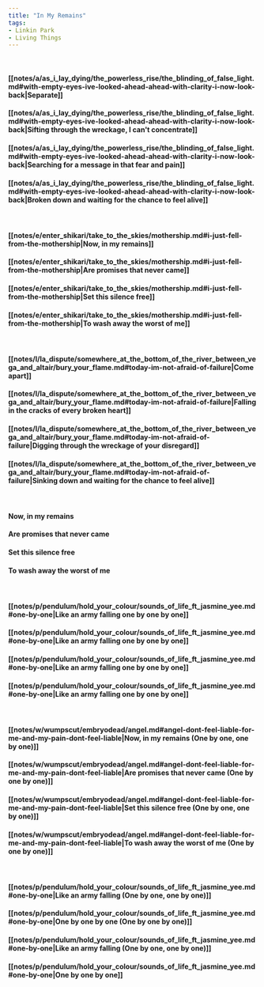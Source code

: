 ```yaml
---
title: "In My Remains"
tags:
- Linkin Park
- Living Things
---
```

&nbsp;
#### [[notes/a/as_i_lay_dying/the_powerless_rise/the_blinding_of_false_light.md#with-empty-eyes-ive-looked-ahead-ahead-with-clarity-i-now-look-back|Separate]]
#### [[notes/a/as_i_lay_dying/the_powerless_rise/the_blinding_of_false_light.md#with-empty-eyes-ive-looked-ahead-ahead-with-clarity-i-now-look-back|Sifting through the wreckage, I can't concentrate]]
#### [[notes/a/as_i_lay_dying/the_powerless_rise/the_blinding_of_false_light.md#with-empty-eyes-ive-looked-ahead-ahead-with-clarity-i-now-look-back|Searching for a message in that fear and pain]]
#### [[notes/a/as_i_lay_dying/the_powerless_rise/the_blinding_of_false_light.md#with-empty-eyes-ive-looked-ahead-ahead-with-clarity-i-now-look-back|Broken down and waiting for the chance to feel alive]]
&nbsp;
#### [[notes/e/enter_shikari/take_to_the_skies/mothership.md#i-just-fell-from-the-mothership|Now, in my remains]]
#### [[notes/e/enter_shikari/take_to_the_skies/mothership.md#i-just-fell-from-the-mothership|Are promises that never came]]
#### [[notes/e/enter_shikari/take_to_the_skies/mothership.md#i-just-fell-from-the-mothership|Set this silence free]]
#### [[notes/e/enter_shikari/take_to_the_skies/mothership.md#i-just-fell-from-the-mothership|To wash away the worst of me]]
&nbsp;
#### [[notes/l/la_dispute/somewhere_at_the_bottom_of_the_river_between_vega_and_altair/bury_your_flame.md#today-im-not-afraid-of-failure|Come apart]]
#### [[notes/l/la_dispute/somewhere_at_the_bottom_of_the_river_between_vega_and_altair/bury_your_flame.md#today-im-not-afraid-of-failure|Falling in the cracks of every broken heart]]
#### [[notes/l/la_dispute/somewhere_at_the_bottom_of_the_river_between_vega_and_altair/bury_your_flame.md#today-im-not-afraid-of-failure|Digging through the wreckage of your disregard]]
#### [[notes/l/la_dispute/somewhere_at_the_bottom_of_the_river_between_vega_and_altair/bury_your_flame.md#today-im-not-afraid-of-failure|Sinking down and waiting for the chance to feel alive]]
&nbsp;
#### Now, in my remains
#### Are promises that never came
#### Set this silence free
#### To wash away the worst of me
&nbsp;
#### [[notes/p/pendulum/hold_your_colour/sounds_of_life_ft_jasmine_yee.md#one-by-one|Like an army falling one by one by one]]
#### [[notes/p/pendulum/hold_your_colour/sounds_of_life_ft_jasmine_yee.md#one-by-one|Like an army falling one by one by one]]
#### [[notes/p/pendulum/hold_your_colour/sounds_of_life_ft_jasmine_yee.md#one-by-one|Like an army falling one by one by one]]
#### [[notes/p/pendulum/hold_your_colour/sounds_of_life_ft_jasmine_yee.md#one-by-one|Like an army falling one by one by one]]
&nbsp;
#### [[notes/w/wumpscut/embryodead/angel.md#angel-dont-feel-liable-for-me-and-my-pain-dont-feel-liable|Now, in my remains (One by one, one by one)]]
#### [[notes/w/wumpscut/embryodead/angel.md#angel-dont-feel-liable-for-me-and-my-pain-dont-feel-liable|Are promises that never came (One by one by one)]]
#### [[notes/w/wumpscut/embryodead/angel.md#angel-dont-feel-liable-for-me-and-my-pain-dont-feel-liable|Set this silence free (One by one, one by one)]]
#### [[notes/w/wumpscut/embryodead/angel.md#angel-dont-feel-liable-for-me-and-my-pain-dont-feel-liable|To wash away the worst of me (One by one by one)]]
&nbsp;
#### [[notes/p/pendulum/hold_your_colour/sounds_of_life_ft_jasmine_yee.md#one-by-one|Like an army falling (One by one, one by one)]]
#### [[notes/p/pendulum/hold_your_colour/sounds_of_life_ft_jasmine_yee.md#one-by-one|One by one by one (One by one by one)]]
#### [[notes/p/pendulum/hold_your_colour/sounds_of_life_ft_jasmine_yee.md#one-by-one|Like an army falling (One by one, one by one)]]
#### [[notes/p/pendulum/hold_your_colour/sounds_of_life_ft_jasmine_yee.md#one-by-one|One by one by one]]
